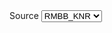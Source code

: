   <div class="col-md-2">
                    <label class="form-label">Source</label>
                    <select class="form-select">
                        <option value="RMBB_KNR">RMBB_KNR</option>
                        <option value="RMBB">RMBB</option>
                        <option value="RMBBN">RMBBN</option>

                    </select>
                </div>
                <div class="col-md-2">
                    <label class="form-label">Shift</label>
                    <select class="form-control-sm">
                        <option value="A">A</option>
                        <option value="B">B</option>
                        <option value="C">C</option>

                    </select>                    
                </div>
